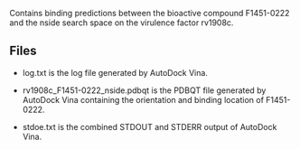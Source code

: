 Contains binding predictions between the bioactive compound F1451-0222 and the nside search space on the virulence factor rv1908c.

## Files

- log.txt is the log file generated by AutoDock Vina.

- rv1908c_F1451-0222_nside.pdbqt is the PDBQT file generated by AutoDock Vina containing the orientation and binding location of F1451-0222.

- stdoe.txt is the combined STDOUT and STDERR output of AutoDock Vina.


